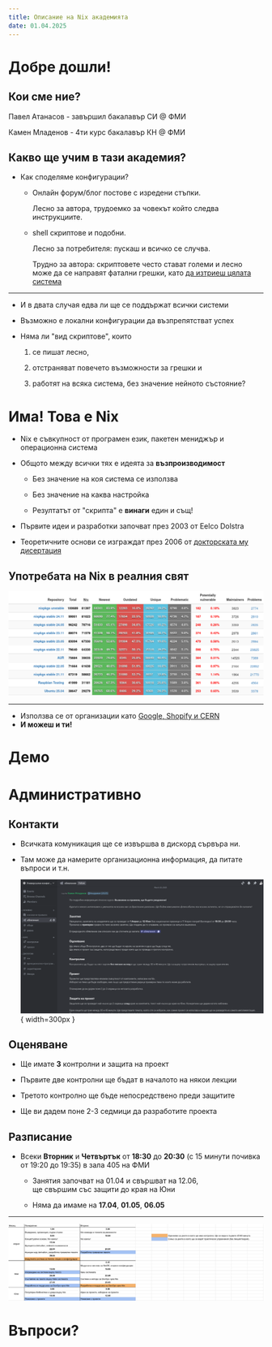 ```yaml
---
title: Описание на Nix академията
date: 01.04.2025
---
```


# Добре дошли!

## Кои сме ние?

Павел Атанасов - завършил бакалавър СИ @ ФМИ

Камен Младенов - 4ти курс бакалавър КН @ ФМИ

## Какво ще учим в тази академия?

- Как споделяме конфигурации?

  - Онлайн форум/блог постове с изредени стъпки.

    Лесно за автора, трудоемко за човекът който следва инструкциите.

  - shell скриптове и подобни.

    Лесно за потребителя: пускаш и всичко се случва.

    Трудно за автора: скриптовете често стават големи и лесно може да се направят фатални грешки, като [да изтриеш цялата система](https://github.com/valvesoftware/steam-for-linux/issues/3671)

---

- И в двата случая едва ли ще се поддържат всички системи

- Възможно е локални конфигурации да възпрепятстват успех

- Няма ли "вид скриптове", които

  1. се пишат лесно,

  2. отстраняват повечето възможности за грешки и

  3. работят на всяка система, без значение нейното състояние?

# Има! Това е **Nix**

- Nix е съвкупност от програмен език, пакетен мениджър и операционна система

- Общото между всички тях е идеята за **възпроизводимост**

  - Без значение на коя система се използва

  - Без значение на каква настройка

  - Резултатът от "скрипта" е **винаги** един и същ!

- Първите идеи и разработки започват през 2003 от Eelco Dolstra

- Теоретичните основи се изграждат през 2006 от [докторската му дисертация](https://edolstra.github.io/pubs/phd-thesis.pdf)

## Употребата на Nix в реалния свят

![Екранна снимка от [repology](https://repology.org/repositories/statistics/total)](./repology_screenshot.png)

---

- Използва се от организации като [Google, Shopify и CERN](https://github.com/ad-si/nix-companies)
- **И можеш и ти!**

<!---

Показваме им в един терминал (във виртуалки):

1. nix-shell с програма върху Ubuntu
2. Една малка деривация, как я пускаме и леко едитваме
3. NixOS с boot-screen през който може да си избереш деривация
4. NixOS как си пускаш конфигурацията с виртуална машина

-->

# Демо

# Административно

## Контакти

- Всичката комуникация ще се извършва в дискорд сървъра ни.

- Там може да намерите организационна информация, да питате въпроси и т.н.

  ![](./discord_server.png){ width=300px }

## Оценяване

- Ще имате **3** контролни и защита на проект

- Първите две контролни ще бъдат в началото на някои лекции

- Третото контролно ще бъде непосредствено преди защитите

- Ще ви дадем поне 2-3 седмици да разработите проекта

## Разписание

- Всеки **Вторник** и **Четвъртък** от **18:30** до **20:30** (с 15 минути почивка от 19:20 до 19:35) в зала 405 на ФМИ

  - Занятия започват на 01.04 и свършват на 12.06,\
    ще свършим със защити до края на Юни

  - Няма да имаме на **17.04**, **01.05**, **06.05**

---

![**Грубо и неокончателно разпределение на теми по занятия**](./schedule.png)

# Въпроси?
